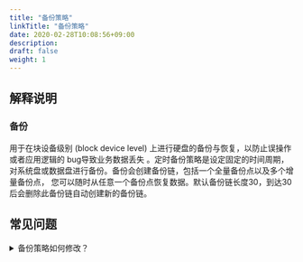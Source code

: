 ```yaml
---
title: "备份策略"
linkTitle: "备份策略"
date: 2020-02-28T10:08:56+09:00
description:
draft: false
weight: 1
---
```


## 解释说明

### 备份

用于在块设备级别 (block device level) 上进行硬盘的备份与恢复，以防止误操作或者应用逻辑的 bug导致业务数据丢失 。定时备份策略是设定固定的时间周期，对系统盘或数据盘进行备份。备份会创建备份链，包括一个全量备份点以及多个增量备份点， 您可以随时从任意一个备份点恢复数据。默认备份链长度30，到达30后会删除此备份链自动创建新的备份链。

## 常见问题
<details>
<summary>备份策略如何修改？</summary>
目前备份策略的设置是在运维与管理模块下的定时器中，一个定时器可以绑定多个任务，如备份、开关机等。如果您要修改备份策略，请现删除原有定时器下的备份任务，再创建新的定时器，并在定时器下绑定新的备份任务。
</details>
